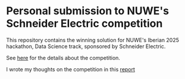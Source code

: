# Personal submission to NUWE's Schneider Electric competition


This repository contains the winning solution for NUWE's Iberian 2025 hackathon, Data Science track, sponsored by Schneider Electric. 

See [here](https://nuwe.io/hackathons/schneider-electric-iberian-2025) for the details about the competition.

I wrote my thoughts on the competition in this [report](report.md)